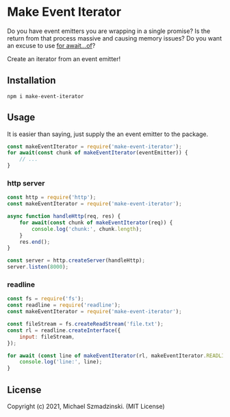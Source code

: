 # Make Event Iterator

Do you have event emitters you are wrapping in a single promise?
Is the return from that process massive and causing memory issues?
Do you want an excuse to use [for await...of][for-await-of]?

Create an iterator from an event emitter!

## Installation

`npm i make-event-iterator`

## Usage

It is easier than saying, just supply the an event emitter to the package.

```js
const makeEventIterator = require('make-event-iterator');
for await(const chunk of makeEventIterator(eventEmitter)) {
    // ...
}
```

### http server

```js
const http = require('http');
const makeEventIterator = require('make-event-iterator');

async function handleHttp(req, res) {
    for await(const chunk of makeEventIterator(req)) {
        console.log('chunk:', chunk.length);
    }
    res.end();
}

const server = http.createServer(handleHttp);
server.listen(8000);
```

### readline

```js
const fs = require('fs');
const readline = require('readline');
const makeEventIterator = require('make-event-iterator');

const fileStream = fs.createReadStream('file.txt');
const rl = readline.createInterface({
    input: fileStream,
});

for await (const line of makeEventIterator(rl, makeEventIterator.READLINE)) {
    console.log('line:', line);
}
```

## License

Copyright (c) 2021, Michael Szmadzinski. (MIT License)

[for-await-of]: https://developer.mozilla.org/en-US/docs/Web/JavaScript/Reference/Statements/for-await...of
